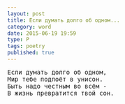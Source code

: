 ```yaml
---
layout: post
title: Если думать долго об одном...
category: word
date: 2015-06-19 19:59
type: P
tags: poetry
published: true
---
```


<pre>
Если думать долго об одном,
Мир тебе подпоёт в унисон.
Быть надо честным во всём -
В жизнь превратится твой сон.
</pre>
